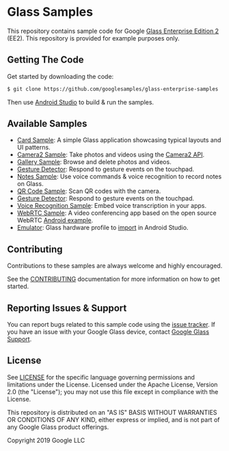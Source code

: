 # Glass Samples

This repository contains sample code for Google [Glass Enterprise Edition 2](https://developers.google.com/glass-enterprise) (EE2). This repository is provided for example purposes only.

## Getting The Code

Get started by downloading the code:

```bash
$ git clone https://github.com/googlesamples/glass-enterprise-samples
```

Then use [Android Studio](https://developer.android.com/studio) to build & run the samples.

## Available Samples

*  [Card Sample](CardSample): A simple Glass application showcasing typical layouts and UI patterns.
*  [Camera2 Sample](Camera2Sample): Take photos and videos using the [Camera2 API](https://developer.android.com/guide/topics/media/camera).
*  [Gallery Sample](GallerySample): Browse and delete photos and videos.
*  [Gesture Detector](GestureLibrarySample): Respond to gesture events on the touchpad.
*  [Notes Sample](NotesSample): Use voice commands & voice recognition to record notes on Glass.
*  [QR Code Sample](QRCodeScannerSample): Scan QR codes with the camera.
*  [Gesture Detector](endpoints-frameworks): Respond to gesture events on the touchpad.
*  [Voice Recognition Sample](VoiceRecognitionSample): Embed voice transcription in your apps. 
*  [WebRTC Sample](WebRTCSample): A video conferencing app based on the open source WebRTC [Android example](http://webrtc.github.io/webrtc-org/native-code/android/).
*  [Emulator](Emulator): Glass hardware profile to [import](https://developer.android.com/studio/run/managing-avds#importexporthp) in Android Studio.

## Contributing

Contributions to these samples are always welcome and highly encouraged.

See the [CONTRIBUTING](CONTRIBUTING.md) documentation for more information on how to get started.

## Reporting Issues & Support

You can report bugs related to this sample code using the [issue tracker](https://github.com/googlesamples/glass-enterprise-samples/issues). If you have an issue with your Google Glass device, contact [Google Glass Support](http://g.co/glass/contactus).

## License

See [LICENSE](LICENSE) for the specific language governing permissions and limitations under the License. Licensed under the Apache License, Version 2.0 (the "License"); you may not use this file except in compliance with the License.

This repository is distributed on an "AS IS" BASIS WITHOUT WARRANTIES OR CONDITIONS OF ANY KIND, either express or implied, and is not part of any Google Glass product offerings.

Copyright 2019 Google LLC

